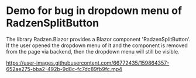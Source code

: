 # Demo for bug in dropdown menu of RadzenSplitButton

The library Radzen.Blazor provides a Blazor component 'RadzenSplitButton'. If the user opened the dropdown menu of it and the component is removed from the page via backend, then the dropdown menu will still be visible.


https://user-images.githubusercontent.com/66772435/159864357-652ae275-bba2-492b-9d8c-fc7dc89fb9fc.mp4

